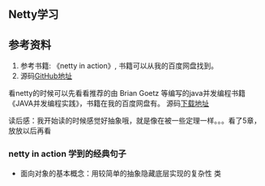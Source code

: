## Netty学习

## 参考资料
1. 参考书籍: 《netty in action》, 书籍可以从我的百度网盘找到。
2. 源码[GitHub地址](https://github.com/ReactivePlatform/netty-in-action-cn.git)

看netty的时候可以先看看推荐的由 Brian Goetz 
等编写的java并发编程书籍《JAVA并发编程实践》，书籍在我的百度网盘有。
源码[下载地址](http://jcip.net/listings.html)

读后感：我开始读的时候感觉好抽象哦，就是像在被一些定理一样。。。看了5章，放放以后再看

### netty in action 学到的经典句子
- 面向对象的基本概念：用较简单的抽象隐藏底层实现的复杂性
类